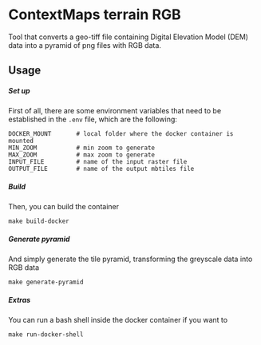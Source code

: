 # ContextMaps terrain RGB

Tool that converts a geo-tiff file containing Digital Elevation Model (DEM) data into a pyramid of png files with RGB data.

## Usage

##### Set up 

First of all, there are some environment variables that need to be established in the ```.env``` file, which are the following:

```
DOCKER_MOUNT       # local folder where the docker container is mounted
MIN_ZOOM           # min zoom to generate
MAX_ZOOM           # max zoom to generate
INPUT_FILE         # name of the input raster file
OUTPUT_FILE        # name of the output mbtiles file
```

##### Build

Then, you can build the container

```shell
make build-docker
```

##### Generate pyramid

And simply generate the tile pyramid, transforming the greyscale data into RGB data

```shell
make generate-pyramid
```

##### Extras

You can run a bash shell inside the docker container if you want to

```shell
make run-docker-shell
```

